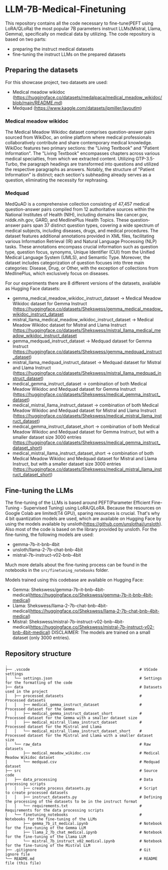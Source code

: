 # LLM-7B-Medical-Finetuning

This repository contains all the code necessary to fine-tune(PEFT using LoRA/QLoRa) the most popular 7B parameters instruct LLMs(Mistral, Llama, Gemma), specifically on medical data by utilizing. The code repository is based on two parts:
- preparing the instruct medical datasets
- fine-tuning the instruct LLMs on the prepared datasets

## Preparing the datasets

For this showcase project, two datasets are used:
- Medical meadow wikidoc (https://huggingface.co/datasets/medalpaca/medical_meadow_wikidoc/blob/main/README.md)
- Medquad (https://www.kaggle.com/datasets/jpmiller/layoutlm)

### Medical meadow wikidoc

The Medical Meadow Wikidoc dataset comprises question-answer pairs sourced from WikiDoc, an online platform where medical professionals collaboratively contribute and share contemporary medical knowledge. WikiDoc features two primary sections: the "Living Textbook" and "Patient Information". The "Living Textbook" encompasses chapters across various medical specialties, from which we extracted content. Utilizing GTP-3.5-Turbo, the paragraph headings are transformed into questions and utilized the respective paragraphs as answers. Notably, the structure of "Patient Information" is distinct; each section's subheading already serves as a question, eliminating the necessity for rephrasing.

### Medquad

MedQuAD is a comprehensive collection consisting of 47,457 medical question-answer pairs compiled from 12 authoritative sources within the National Institutes of Health (NIH), including domains like cancer.gov, niddk.nih.gov, GARD, and MedlinePlus Health Topics. These question-answer pairs span 37 distinct question types, covering a wide spectrum of medical subjects, including diseases, drugs, and medical procedures. The dataset features additional annotations provided in XML files, facilitating various Information Retrieval (IR) and Natural Language Processing (NLP) tasks. These annotations encompass crucial information such as question type, question focus, synonyms, Unique Identifier (CUI) from the Unified Medical Language System (UMLS), and Semantic Type. Moreover, the dataset includes categorization of question focuses into three main categories: Disease, Drug, or Other, with the exception of collections from MedlinePlus, which exclusively focus on diseases.

For our experiments there are 8 different versions of the datasets, available as Hugging Face datasets:
- gemma_medical_meadow_wikidoc_instruct_dataset -> Medical Meadow Wikidoc dataset for Gemma Instruct (https://huggingface.co/datasets/Shekswess/gemma_medical_meadow_wikidoc_instruct_dataset
- mistral_llama_medical_meadow_wikidoc_instruct_dataset -> Medical Meadow Wikidoc dataset for Mistral and Llama Instruct (https://huggingface.co/datasets/Shekswess/mistral_llama_medical_meadow_wikidoc_instruct_dataset
- gemma_medquad_instruct_dataset -> Medquad dataset for Gemma Instruct (https://huggingface.co/datasets/Shekswess/gemma_medquad_instruct_dataset)
- mistral_llama_medquad_instruct_dataset -> Medquad dataset for Mistral and Llama Instruct (https://huggingface.co/datasets/Shekswess/mistral_llama_medquad_instruct_dataset)
- medical_gemma_instruct_dataset -> combination of both Medical Meadow Wikidoc and Medquad dataset for Gemma Instruct (https://huggingface.co/datasets/Shekswess/medical_gemma_instruct_dataset)
- medical_mistral_llama_instruct_dataset -> combination of both Medical Meadow Wikidoc and Medquad dataset for Mistral and Llama Instruct (https://huggingface.co/datasets/Shekswess/medical_mistral_llama_instruct_dataset)
- medical_gemma_instruct_dataset_short -> combination of both Medical Meadow Wikidoc and Medquad dataset for Gemma Instruct, but with a smaller dataset size 3000 entries (https://huggingface.co/datasets/Shekswess/medical_gemma_instruct_dataset_short)
- medical_mistral_llama_instruct_dataset_short -> combination of both Medical Meadow Wikidoc and Medquad dataset for Mistral and Llama Instruct, but with a smaller dataset size 3000 entries (https://huggingface.co/datasets/Shekswess/medical_mistral_llama_instruct_dataset_short) 


## Fine-tuning the LLMs

The fine-tuning of the LLMs is based around PEFT(Parameter Efficient Fine-Tuning - Supervised Tuning) using LoRA/QLoRA. Because the resources on Google Colab are limited(T4 GPU), sparing resources is crucial. That's why 4 bit quantization models are used, which are available on Hugging Face by using the models available by unsloth(https://github.com/unslothai/unsloth). Also most of the code is based on the library provided by unsloth.
For the fine-tuning, the following models are used:
- gemma-7b-it-bnb-4bit
- unsloth/llama-2-7b-chat-bnb-4bit
- mistral-7b-instruct-v02-bnb-4bit

Much more details about the fine-tuning process can be found in the notebooks in the `src/finetuning_notebooks` folder.

Models trained using this codebase are available on Hugging Face:
- Gemma: Shekswess/gemma-7b-it-bnb-4bit-medical(https://huggingface.co/Shekswess/gemma-7b-it-bnb-4bit-medical)
- Llama: Shekswess/llama-2-7b-chat-bnb-4bit-medical(https://huggingface.co/Shekswess/llama-2-7b-chat-bnb-4bit-medical)
- Mistral: Shekswess/mistral-7b-instruct-v02-bnb-4bit-medical(https://huggingface.co/Shekswess/mistral-7b-instruct-v02-bnb-4bit-medical)
DISCLAIMER: The models are trained on a small dataset (only 3000 entries).

## Repository structure
```
.
├── .vscode                                                 # VSCode settings
│   └── settings.json                                       # Settings for the formatting of the code
├── data                                                    # Datasets used in the project
│   ├── processed_datasets                                  # Processed datasets
│   │   ├── medical_gemma_instruct_dataset                  # Processed dataset for the Gemma
│   │   ├── medical_gemma_instruct_dataset_short            # Processed dataset for the Gemma with a smaller dataset size
│   │   ├── medical_mistral_llama_instruct_dataset          # Processed dataset for the Mistral and Llama
│   │   └── medical_mistral_llama_instruct_dataset_short    # Processed dataset for the Mistral and Llama with a smaller dataset size
│   └── raw_data                                            # Raw datasets
│       ├── medical_meadow_wikidoc.csv                      # Medical Meadow Wikidoc dataset
│       └── medquad.csv                                     # Medquad dataset
├── src                                                     # Source code
│   ├── data_processing                                     # Data processing scripts
│   │   ├── create_process_datasets.py                      # Script to create processed datasets
│   │   ├── instruct_datasets.py                            # Defining the processing of the datasets to be in the instruct format
│   │   └── requirements.txt                                # Requirements for the data processing scripts
│   └── finetuning_notebooks                                # Notebooks for the fine-tuning of the LLMs
│       ├── gemma_7b_it_medical.ipynb                       # Notebook for the fine-tuning of the Gemma LLM
│       ├── llama_2_7b_chat_medical.ipynb                   # Notebook for the fine-tuning of the Llama LLM
│       └── mistral_7b_instruct_v02_medical.ipynb           # Notebook for the fine-tuning of the Mistral LLM
├── .gitignore                                              # Git ignore file
└── README.md                                               # README file (this file)
```